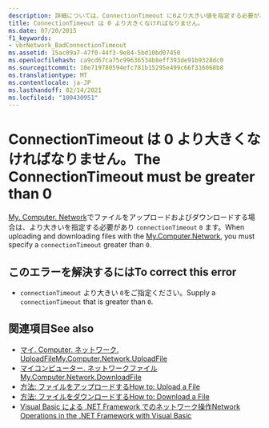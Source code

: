 ```yaml
---
description: 詳細については、ConnectionTimeout に0より大きい値を指定する必要があります。
title: ConnectionTimeout は 0 より大きくなければなりません。
ms.date: 07/20/2015
f1_keywords:
- vbrNetwork_BadConnectionTimeout
ms.assetid: 15ac09a7-47f0-44f3-9e84-5bd10bd07450
ms.openlocfilehash: ca9cd67ca75c99636534b8eff393de91b9328dc0
ms.sourcegitcommit: 10e719780594efc781b15295e499c66f316068b8
ms.translationtype: MT
ms.contentlocale: ja-JP
ms.lasthandoff: 02/14/2021
ms.locfileid: "100430951"
---
```

# <a name="the-connectiontimeout-must-be-greater-than-0"></a><span data-ttu-id="18c8f-103">ConnectionTimeout は 0 より大きくなければなりません。</span><span class="sxs-lookup"><span data-stu-id="18c8f-103">The ConnectionTimeout must be greater than 0</span></span>

<span data-ttu-id="18c8f-104">[My. Computer. Network](xref:Microsoft.VisualBasic.Devices.Network)でファイルをアップロードおよびダウンロードする場合は、より大きいを指定する必要があり `connectionTimeout` `0` ます。</span><span class="sxs-lookup"><span data-stu-id="18c8f-104">When uploading and downloading files with the [My.Computer.Network](xref:Microsoft.VisualBasic.Devices.Network), you must specify a `connectionTimeout` greater than `0`.</span></span>  
  
## <a name="to-correct-this-error"></a><span data-ttu-id="18c8f-105">このエラーを解決するには</span><span class="sxs-lookup"><span data-stu-id="18c8f-105">To correct this error</span></span>  
  
- <span data-ttu-id="18c8f-106">`connectionTimeout` より大きい `0`をご指定ください。</span><span class="sxs-lookup"><span data-stu-id="18c8f-106">Supply a `connectionTimeout` that is greater than `0`.</span></span>  
  
## <a name="see-also"></a><span data-ttu-id="18c8f-107">関連項目</span><span class="sxs-lookup"><span data-stu-id="18c8f-107">See also</span></span>

- [<span data-ttu-id="18c8f-108">マイ. Computer. ネットワーク. UploadFile</span><span class="sxs-lookup"><span data-stu-id="18c8f-108">My.Computer.Network.UploadFile</span></span>](xref:Microsoft.VisualBasic.Devices.Network.UploadFile%2A)
- [<span data-ttu-id="18c8f-109">マイコンピューター. ネットワークファイル</span><span class="sxs-lookup"><span data-stu-id="18c8f-109">My.Computer.Network.DownloadFile</span></span>](xref:Microsoft.VisualBasic.Devices.Network.DownloadFile%2A)
- [<span data-ttu-id="18c8f-110">方法: ファイルをアップロードする</span><span class="sxs-lookup"><span data-stu-id="18c8f-110">How to: Upload a File</span></span>](../developing-apps/programming/computer-resources/how-to-upload-a-file.md)
- [<span data-ttu-id="18c8f-111">方法: ファイルをダウンロードする</span><span class="sxs-lookup"><span data-stu-id="18c8f-111">How to: Download a File</span></span>](../developing-apps/programming/computer-resources/how-to-download-a-file.md)
- <span data-ttu-id="18c8f-112">[Visual Basic による .NET Framework でのネットワーク操作](/previous-versions/visualstudio/visual-studio-2010/ms172756(v=vs.100))</span><span class="sxs-lookup"><span data-stu-id="18c8f-112">[Network Operations in the .NET Framework with Visual Basic](/previous-versions/visualstudio/visual-studio-2010/ms172756(v=vs.100))</span></span>
